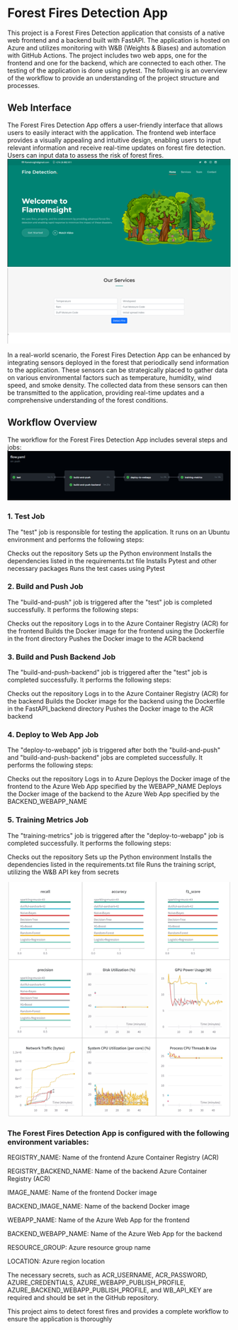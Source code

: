 # Forest Fires Detection App
This project is a Forest Fires Detection application that consists of a native web frontend and a backend built with FastAPI. The application is hosted on Azure and utilizes monitoring with W&B (Weights & Biases) and automation with GitHub Actions. The project includes two web apps, one for the frontend and one for the backend, which are connected to each other. The testing of the application is done using pytest. The following is an overview of the workflow to provide an understanding of the project structure and processes.

## Web Interface
The Forest Fires Detection App offers a user-friendly interface that allows users to easily interact with the application. The frontend web interface provides a visually appealing and intuitive design, enabling users to input relevant information and receive real-time updates on forest fire detection. Users can input data to assess the risk of forest fires. 
![image](assets/images/I1.png)
![image](assets/images/I2.png)

In a real-world scenario, the Forest Fires Detection App can be enhanced by integrating sensors deployed in the forest that periodically send information to the application. These sensors can be strategically placed to gather data on various environmental factors such as temperature, humidity, wind speed, and smoke density. The collected data from these sensors can then be transmitted to the application, providing real-time updates and a comprehensive understanding of the forest conditions.

## Workflow Overview
The workflow for the Forest Fires Detection App includes several steps and jobs:
![image](assets/images/flow.png)

### 1. Test Job
The "test" job is responsible for testing the application. It runs on an Ubuntu environment and performs the following steps:

Checks out the repository
Sets up the Python environment
Installs the dependencies listed in the requirements.txt file
Installs Pytest and other necessary packages
Runs the test cases using Pytest

### 2. Build and Push Job
The "build-and-push" job is triggered after the "test" job is completed successfully. It performs the following steps:

Checks out the repository
Logs in to the Azure Container Registry (ACR) for the frontend
Builds the Docker image for the frontend using the Dockerfile in the front directory
Pushes the Docker image to the ACR backend

### 3. Build and Push Backend Job
The "build-and-push-backend" job is triggered after the "test" job is completed successfully. It performs the following steps:

Checks out the repository
Logs in to the Azure Container Registry (ACR) for the backend
Builds the Docker image for the backend using the Dockerfile in the FastAPI_backend directory
Pushes the Docker image to the ACR backend

### 4. Deploy to Web App Job
The "deploy-to-webapp" job is triggered after both the "build-and-push" and "build-and-push-backend" jobs are completed successfully. It performs the following steps:

Checks out the repository
Logs in to Azure
Deploys the Docker image of the frontend to the Azure Web App specified by the WEBAPP_NAME
Deploys the Docker image of the backend to the Azure Web App specified by the BACKEND_WEBAPP_NAME

### 5. Training Metrics Job
The "training-metrics" job is triggered after the "deploy-to-webapp" job is completed successfully. It performs the following steps:

Checks out the repository
Sets up the Python environment
Installs the dependencies listed in the requirements.txt file
Runs the training script, utilizing the W&B API key from secrets

<p align="center">
  <img src="assets/images/wandb.png" alt="Image" />
</p>


### The Forest Fires Detection App is configured with the following environment variables:

REGISTRY_NAME: Name of the frontend Azure Container Registry (ACR)

REGISTRY_BACKEND_NAME: Name of the backend Azure Container Registry (ACR)

IMAGE_NAME: Name of the frontend Docker image

BACKEND_IMAGE_NAME: Name of the backend Docker image

WEBAPP_NAME: Name of the Azure Web App for the frontend

BACKEND_WEBAPP_NAME: Name of the Azure Web App for the backend

RESOURCE_GROUP: Azure resource group name

LOCATION: Azure region location

The necessary secrets, such as ACR_USERNAME, ACR_PASSWORD, AZURE_CREDENTIALS, AZURE_WEBAPP_PUBLISH_PROFILE, AZURE_BACKEND_WEBAPP_PUBLISH_PROFILE, and WB_API_KEY are required and should be set in the GitHub repository.

This project aims to detect forest fires and provides a complete workflow to ensure the application is thoroughly

